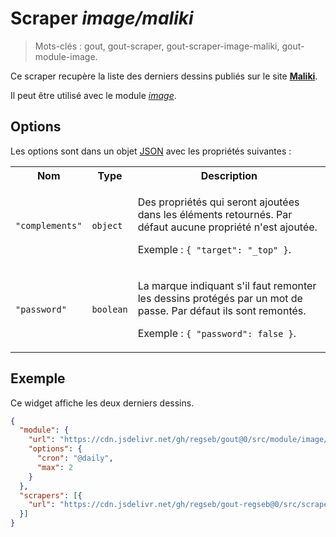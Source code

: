 # Scraper _image/maliki_

> Mots-clés : gout, gout-scraper, gout-scraper-image-maliki, gout-module-image.

Ce scraper recupère la liste des derniers dessins publiés sur le site
[**Maliki**](https://maliki.com/strips/).

Il peut être utilisé avec le module
[_image_](https://github.com/regseb/gout/tree/HEAD/src/module/image#readme).

## Options

Les options sont dans un objet
[JSON](https://www.json.org/json-fr.html "JavaScript Object Notation") avec les
propriétés suivantes :

<table>
  <tr>
    <th>Nom</th>
    <th>Type</th>
    <th>Description</th>
  </tr>
  <tr>
    <td><code>"complements"</code></td>
    <td><code>object</code></td>
    <td>
      <p>
        Des propriétés qui seront ajoutées dans les éléments retournés. Par
        défaut aucune propriété n'est ajoutée.
      </p>
      <p>
        Exemple : <code>{ "target": "_top" }</code>.
      </p>
    </td>
  </tr>
  <tr>
    <td><code>"password"</code></td>
    <td><code>boolean</code></td>
    <td>
      <p>
        La marque indiquant s'il faut remonter les dessins protégés par un mot
        de passe. Par défaut ils sont remontés.
      </p>
      <p>
        Exemple : <code>{ "password": false }</code>.
      </p>
    </td>
  </tr>
</table>

## Exemple

Ce widget affiche les deux derniers dessins.

```JSON
{
  "module": {
    "url": "https://cdn.jsdelivr.net/gh/regseb/gout@0/src/module/image/image.js",
    "options": {
      "cron": "@daily",
      "max": 2
    }
  },
  "scrapers": [{
    "url": "https://cdn.jsdelivr.net/gh/regseb/gout-regseb@0/src/scraper/image/maliki/maliki.js"
  }]
}
```
